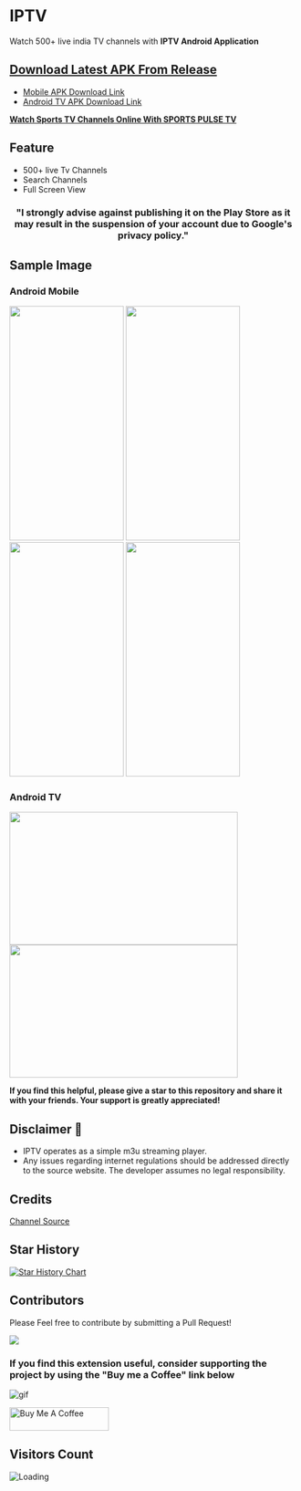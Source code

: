 # IPTV

Watch 500+ live india TV channels with **IPTV Android Application**

## [Download Latest APK From Release](https://github.com/kananinirav/iptv-indian-app/releases/)

- [Mobile APK Download Link](https://github.com/kananinirav/Indian-IPTV-App/releases/download/v2.1.0/iptv-mobile.apk)
- [Android TV APK Download Link](https://github.com/kananinirav/Indian-IPTV-App/releases/download/v2.1.0/iptv-android-tv.apk)

[**Watch Sports TV Channels Online With SPORTS PULSE TV**](https://sportstvhd.click/)

## Feature

- 500+ live Tv Channels
- Search Channels
- Full Screen View

<h3 align="center">"I strongly advise against publishing it on the Play Store as it may result in the suspension of your account due to Google's privacy policy."</h3>

## Sample Image

### Android Mobile

<p float="left">
  <img src="./images/1.png" width="200" height='411' />
  <img src="./images/2.png" width="200" height='411' />
  <img src="./images/4.png" width="200" height='411' />
  <img src="./images/5.png" width="200" height='411' />
</p>

### Android TV

<p float="left">
  <img src="./images/tv-1.png" width="400" height='233' />
  <img src="./images/tv-2.png" width="400" height='233' />
</p>

**If you find this helpful, please give a star to this repository and share it with your friends. Your support is greatly appreciated!**

## Disclaimer 📢

- IPTV operates as a simple m3u streaming player.
- Any issues regarding internet regulations should be addressed directly to the source website. The developer assumes no legal responsibility.

## Credits

[Channel Source](https://github.com/FunctionError/PiratesTv)

## Star History

[![Star History Chart](https://api.star-history.com/svg?repos=kananinirav/iptv-indian-app&type=Date)](https://star-history.com/#kananinirav/iptv-indian-app&Date)

## Contributors

Please Feel free to contribute by submitting a Pull Request!

[![](https://contrib.rocks/image?repo=kananinirav/iptv-indian-app)](https://github.com/kananinirav/iptv-indian-app/graphs/contributors)

### If you find this extension useful, consider supporting the project by using the "Buy me a Coffee" link below

![gif](https://media.giphy.com/media/gTURHJs4e2Ies/giphy.gif)

<a href="https://paypal.me/kananinirav?country.x=IN&locale.x=en_GB" target="_blank"><img src="https://littlepeopleuk.org/images/Fundraising/paypal.png" alt="Buy Me A Coffee" height="41" width="174"></a>

## Visitors Count

<img align="left" src = "https://profile-counter.glitch.me/Indian-IPTV-App/count.svg" alt ="Loading">
